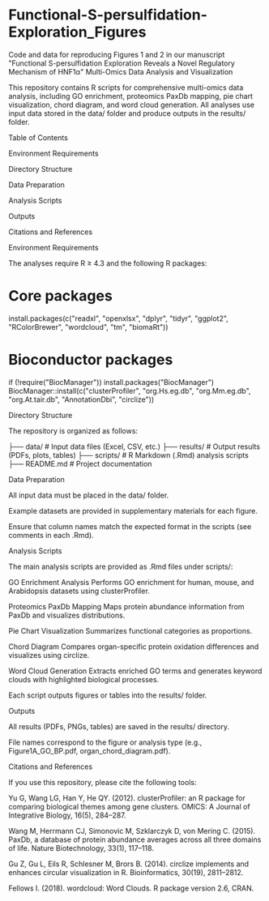 # Functional-S-persulfidation-Exploration_Figures
Code and data for reproducing Figures 1 and 2 in our manuscript "Functional S-persulfidation Exploration Reveals a Novel Regulatory Mechanism of HNF1α"
Multi-Omics Data Analysis and Visualization

This repository contains R scripts for comprehensive multi-omics data analysis, including GO enrichment, proteomics PaxDb mapping, pie chart visualization, chord diagram, and word cloud generation.
All analyses use input data stored in the data/ folder and produce outputs in the results/ folder.

Table of Contents

Environment Requirements

Directory Structure

Data Preparation

Analysis Scripts

Outputs

Citations and References

Environment Requirements

The analyses require R ≥ 4.3 and the following R packages:

# Core packages
install.packages(c("readxl", "openxlsx", "dplyr", "tidyr", "ggplot2", 
                   "RColorBrewer", "wordcloud", "tm", "biomaRt"))

# Bioconductor packages
if (!require("BiocManager")) install.packages("BiocManager")
BiocManager::install(c("clusterProfiler", "org.Hs.eg.db", "org.Mm.eg.db", 
                       "org.At.tair.db", "AnnotationDbi", "circlize"))

Directory Structure

The repository is organized as follows:

├── data/             # Input data files (Excel, CSV, etc.)
├── results/          # Output results (PDFs, plots, tables)
├── scripts/          # R Markdown (.Rmd) analysis scripts
├── README.md         # Project documentation

Data Preparation

All input data must be placed in the data/ folder.

Example datasets are provided in supplementary materials for each figure.

Ensure that column names match the expected format in the scripts (see comments in each .Rmd).

Analysis Scripts

The main analysis scripts are provided as .Rmd files under scripts/:

GO Enrichment Analysis
Performs GO enrichment for human, mouse, and Arabidopsis datasets using clusterProfiler.

Proteomics PaxDb Mapping
Maps protein abundance information from PaxDb and visualizes distributions.

Pie Chart Visualization
Summarizes functional categories as proportions.

Chord Diagram
Compares organ-specific protein oxidation differences and visualizes using circlize.

Word Cloud Generation
Extracts enriched GO terms and generates keyword clouds with highlighted biological processes.

Each script outputs figures or tables into the results/ folder.

Outputs

All results (PDFs, PNGs, tables) are saved in the results/ directory.

File names correspond to the figure or analysis type (e.g., Figure1A_GO_BP.pdf, organ_chord_diagram.pdf).

Citations and References

If you use this repository, please cite the following tools:

Yu G, Wang LG, Han Y, He QY. (2012). clusterProfiler: an R package for comparing biological themes among gene clusters. OMICS: A Journal of Integrative Biology, 16(5), 284–287.

Wang M, Herrmann CJ, Simonovic M, Szklarczyk D, von Mering C. (2015). PaxDb, a database of protein abundance averages across all three domains of life. Nature Biotechnology, 33(1), 117–118.

Gu Z, Gu L, Eils R, Schlesner M, Brors B. (2014). circlize implements and enhances circular visualization in R. Bioinformatics, 30(19), 2811–2812.

Fellows I. (2018). wordcloud: Word Clouds. R package version 2.6, CRAN.
